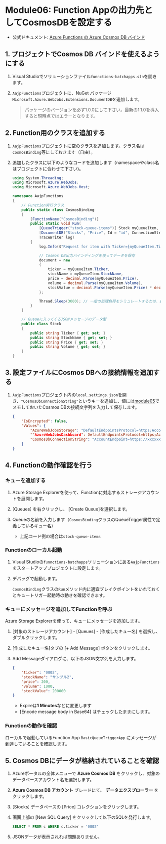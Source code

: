 # Module06: Function Appの出力先としてCosmosDBを設定する

* 公式ドキュメント: [Azure Functions の Azure Cosmos DB バインド](https://docs.microsoft.com/ja-jp/azure/azure-functions/functions-bindings-cosmosdb#output)

## 1. プロジェクトでCosmos DB バインドを使えるようにする

1. Visual Studioでソリューションファイル```funnctions-batchapps.sln```を開きます。

1. ```AajpFunctions```プロジェクトに、NuGet パッケージ ```Microsoft.Azure.WebJobs.Extensions.DocumentDB```を追加します。

    > パッケージのバージョンを必ず1.0.0にして下さい。最新の1.1.0を導入すると現時点ではエラーとなります。

## 2. Function用のクラスを追加する

1. ```AajpFunctions```プロジェクトに空のクラスを追加します。クラス名は```CosmosBinding```等にしておきます（自由）。

1. 追加したクラスに以下のようなコードを追加します（namespaceやclass名はプロジェクトに合わせて下さい)。

    ```cs
    using System.Threading;
    using Microsoft.Azure.WebJobs;
    using Microsoft.Azure.WebJobs.Host;

    namespace AajpFunctions
    {
        // Function実行クラス
        public static class CosmosBinding
        {
            [FunctionName("CosmosBinding")]
            public static void Run(
                [QueueTrigger("stock-queue-items")] Stock myQueueItem,
                [DocumentDB("Stocks", "Price", Id = "id", ConnectionStringSetting = "CosmosDbConnectionString")] out dynamic document,
                TraceWriter log)
            {
                log.Info($"Request for item with Ticker={myQueueItem.Ticker}.");

                // Cosmos DB出力バインディングを使ってデータを保存
                document = new
                {
                    ticker = myQueueItem.Ticker,
                    stockName = myQueueItem.StockName,
                    price = decimal.Parse(myQueueItem.Price),
                    volume = decimal.Parse(myQueueItem.Volume),
                    stockValue = decimal.Parse(myQueueItem.Price) * decimal.Parse(myQueueItem.Volume)
                };

                Thread.Sleep(3000); // 一定の処理負荷をシミュレートするため、擬似的に待機を入れる
            }
        }

        // Queueに入ってくるJSONメッセージのデータ型
        public class Stock
        {
            public string Ticker { get; set; }
            public string StockName { get; set; }
            public string Price { get; set; }
            public string Volume { get; set; }
        }
    }
    ```

## 3. 設定ファイルにCosmos DBへの接続情報を追加する

1. ```AajpFunctions```プロジェクト内の```local.settings.json```を開き、```"CosmosDbConnectionString"```というキーを追加し、値には[module05](module05.md)でメモしておいたCosmos DBの接続文字列を入力して保存します。

    ```json
    {
        "IsEncrypted": false,
        "Values": {
            "AzureWebJobsStorage": "DefaultEndpointsProtocol=https;AccountName=xxxxxx;AccountKey=xxxxxxx4bVMg==;EndpointSuffix=core.windows.net",
            ""AzureWebJobsDashboard": DefaultEndpointsProtocol=https;AccountName=xxxxxx;AccountKey=xxxxxxx4bVMg==;EndpointSuffix=core.windows.net",
            "CosmosDbConnectionString": "AccountEndpoint=https://xxxxxxxx.documents.azure.com:443/;AccountKey=b8PM2D........oLzm254IA==;"
        }
    }
    ```

## 4. Functionの動作確認を行う

### キューを追加する

1. Azure Storage Explorerを使って、Functionに対応するストレージアカウントを展開します。

1. [Queues] を右クリックし、 [Create Queue]を選択します。

1. Queueの名前を入力します（```CosmosBinding```クラスのQueueTrigger属性で定義しているキュー名）

    * 上記コード例の場合は```stock-queue-items```

### Functionのローカル起動

1. Visual Studioの```funnctions-batchapps```ソリューションにある```AajpFunctions```をスタートアッププロジェクトに設定します。

1. デバッグで起動します。
    
    ```CosmosBinding```クラスの```Run```メソッド内に適宜ブレイクポイントをいれておくとキュートリガー起動時の動きを確認できます。

### キューにメッセージを追加してFunctionを呼ぶ

Azure Storage Explorerを使って、キューにメッセージを追加します。

1. [対象のストレージアカウント] - [Queues] - [作成したキュー名] を選択し、ダブルクリックします。

1. [作成したキュー名]タブの [+ Add Message] ボタンをクリックします。

1. Add Messageダイアログに、以下のJSON文字列を入力します。

    ```json
    {
        "ticker": "0002",
        "stockName": "サンプル2",
        "price": 200,
        "volume": 1000,
        "stockValue": 200000
    }
    ```
    - Expireは**1 Minutes**などに変更します
    - [Encode message body in Base64] はチェックしたままにします。

### Functionの動作を確認

ローカルで起動しているFunction App ```BasicQueueTriggerApp``` にメッセージが到達していることを確認します。

## 5. Cosmos DBにデータが格納されていることを確認

1. Azureポータルの全体メニューで **Azure Cosmos DB** をクリックし、対象のデータベースアカウント名を選択します。

1. **Azure Cosmos DB アカウント** ブレードにて、 **データエクスプローラー** をクリックします。

1. [Stocks] データベースの [Price] コレクションをクリックします。

1. 画面上部の [New SQL Query] をクリックして以下のSQLを発行します。

    ```sql
    SELECT * FROM c WHERE c.ticker = '0002'
    ```

1. JSONデータが表示されれば問題ありません。